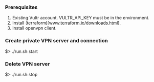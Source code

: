 ### Prerequisites

1. Existing Vultr account. VULTR_API_KEY must be in the environment.
2. Install (terraform)[www.terraform.io/downloads.html].
3. Install openvpn client.


### Create private VPN server and connection

 $> ./run.sh start

### Delete VPN server

 $> ./run.sh stop


